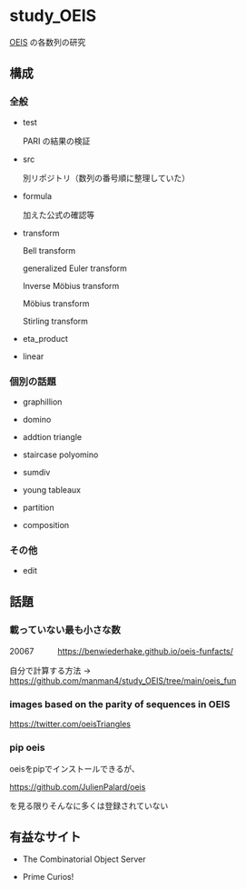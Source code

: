 # study_OEIS

[OEIS](https://oeis.org/) の各数列の研究

## 構成

### 全般

- test
 
    PARI の結果の検証

- src

    別リポジトリ（数列の番号順に整理していた）
    
- formula

    加えた公式の確認等
    
- transform

    Bell transform
    
    generalized Euler transform
    
    Inverse Möbius transform

    Möbius transform
    
    Stirling transform
    
- eta_product

- linear

### 個別の話題

- graphillion

- domino

- addtion triangle

- staircase polyomino

- sumdiv

- young tableaux

- partition

- composition

### その他

- edit

## 話題

### 載っていない最も小さな数　

20067　　　https://benwiederhake.github.io/oeis-funfacts/

自分で計算する方法 → https://github.com/manman4/study_OEIS/tree/main/oeis_fun

### images based on the parity of sequences in OEIS 

https://twitter.com/oeisTriangles

### pip oeis

oeisをpipでインストールできるが、

https://github.com/JulienPalard/oeis

を見る限りそんなに多くは登録されていない


## 有益なサイト

* The Combinatorial Object Server

* Prime Curios!
